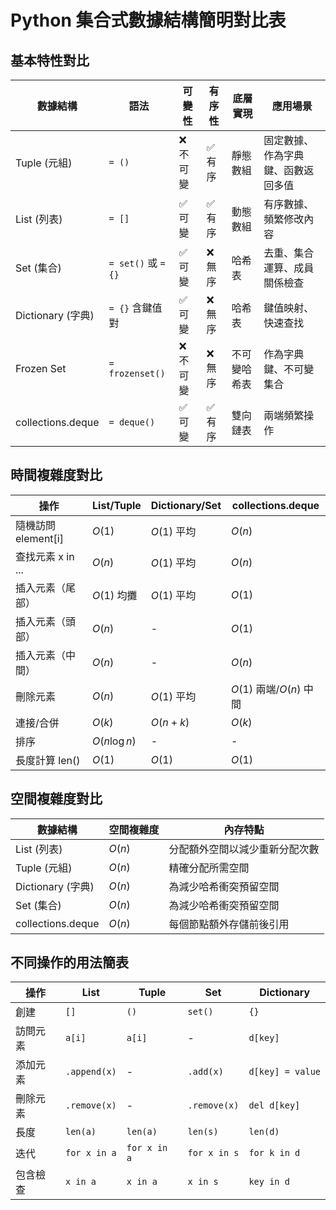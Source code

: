 # Python 集合式數據結構簡明對比表

## 基本特性對比

| 數據結構 | 語法 | 可變性 | 有序性 | 底層實現 | 應用場景 |
|---------|------|-------|-------|----------|---------|
| Tuple (元組) | `= ()` | ❌ 不可變 | ✅ 有序 | 靜態數組 | 固定數據、作為字典鍵、函數返回多值 |
| List (列表) | `= []` | ✅ 可變 | ✅ 有序 | 動態數組 | 有序數據、頻繁修改內容 |
| Set (集合) | `= set()` 或 `= {}` | ✅ 可變 | ❌ 無序 | 哈希表 | 去重、集合運算、成員關係檢查 |
| Dictionary (字典) | `= {}` 含鍵值對 | ✅ 可變 | ❌ 無序 | 哈希表 | 鍵值映射、快速查找 |
| Frozen Set | `= frozenset()` | ❌ 不可變 | ❌ 無序 | 不可變哈希表 | 作為字典鍵、不可變集合 |
| collections.deque | `= deque()` | ✅ 可變 | ✅ 有序 | 雙向鏈表 | 兩端頻繁操作 |

## 時間複雜度對比

| 操作 | List/Tuple | Dictionary/Set | collections.deque |
|------|------------|----------------|-------------------|
| 隨機訪問 element[i] | $O(1)$ | $O(1)$ 平均 | $O(n)$ |
| 查找元素 x in ... | $O(n)$ | $O(1)$ 平均 | $O(n)$ |
| 插入元素（尾部） | $O(1)$ 均攤 | $O(1)$ 平均 | $O(1)$ |
| 插入元素（頭部） | $O(n)$ | - | $O(1)$ |
| 插入元素（中間） | $O(n)$ | - | $O(n)$ |
| 刪除元素 | $O(n)$ | $O(1)$ 平均 | $O(1)$ 兩端/$O(n)$ 中間 |
| 連接/合併 | $O(k)$ | $O(n+k)$ | $O(k)$ |
| 排序 | $O(n \log n)$ | - | - |
| 長度計算 len() | $O(1)$ | $O(1)$ | $O(1)$ |

## 空間複雜度對比

| 數據結構 | 空間複雜度 | 內存特點 |
|---------|-----------|---------|
| List (列表) | $O(n)$ | 分配額外空間以減少重新分配次數 |
| Tuple (元組) | $O(n)$ | 精確分配所需空間 |
| Dictionary (字典) | $O(n)$ | 為減少哈希衝突預留空間 |
| Set (集合) | $O(n)$ | 為減少哈希衝突預留空間 |
| collections.deque | $O(n)$ | 每個節點額外存儲前後引用 |

## 不同操作的用法簡表

| 操作 | List | Tuple | Set | Dictionary |
|------|------|-------|-----|------------|
| 創建 | `[]` | `()` | `set()` | `{}` |
| 訪問元素 | `a[i]` | `a[i]` | - | `d[key]` |
| 添加元素 | `.append(x)` | - | `.add(x)` | `d[key] = value` |
| 刪除元素 | `.remove(x)` | - | `.remove(x)` | `del d[key]` |
| 長度 | `len(a)` | `len(a)` | `len(s)` | `len(d)` |
| 迭代 | `for x in a` | `for x in a` | `for x in s` | `for k in d` |
| 包含檢查 | `x in a` | `x in a` | `x in s` | `key in d` |
